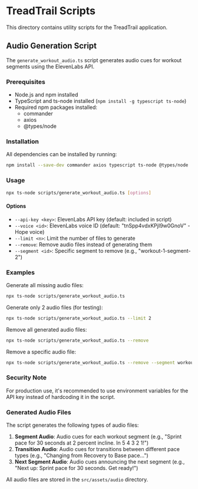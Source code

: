 # TreadTrail Scripts

This directory contains utility scripts for the TreadTrail application.

## Audio Generation Script

The `generate_workout_audio.ts` script generates audio cues for workout segments using the ElevenLabs API.

### Prerequisites

- Node.js and npm installed
- TypeScript and ts-node installed (`npm install -g typescript ts-node`)
- Required npm packages installed:
  - commander
  - axios
  - @types/node

### Installation

All dependencies can be installed by running:

```bash
npm install --save-dev commander axios typescript ts-node @types/node
```

### Usage

```bash
npx ts-node scripts/generate_workout_audio.ts [options]
```

#### Options

- `--api-key <key>`: ElevenLabs API key (default: included in script)
- `--voice <id>`: ElevenLabs voice ID (default: "tnSpp4vdxKPjI9w0GnoV" - Hope voice)
- `--limit <n>`: Limit the number of files to generate
- `--remove`: Remove audio files instead of generating them
- `--segment <id>`: Specific segment to remove (e.g., "workout-1-segment-2")

### Examples

Generate all missing audio files:
```bash
npx ts-node scripts/generate_workout_audio.ts
```

Generate only 2 audio files (for testing):
```bash
npx ts-node scripts/generate_workout_audio.ts --limit 2
```

Remove all generated audio files:
```bash
npx ts-node scripts/generate_workout_audio.ts --remove
```

Remove a specific audio file:
```bash
npx ts-node scripts/generate_workout_audio.ts --remove --segment workout-1-segment-0
```

### Security Note

For production use, it's recommended to use environment variables for the API key instead of hardcoding it in the script.

### Generated Audio Files

The script generates the following types of audio files:

1. **Segment Audio**: Audio cues for each workout segment (e.g., "Sprint pace for 30 seconds at 2 percent incline. In 5 4 3 2 1!")
2. **Transition Audio**: Audio cues for transitions between different pace types (e.g., "Changing from Recovery to Base pace...")
3. **Next Segment Audio**: Audio cues announcing the next segment (e.g., "Next up: Sprint pace for 30 seconds. Get ready!")

All audio files are stored in the `src/assets/audio` directory.
